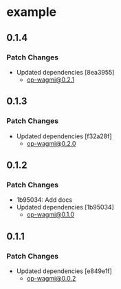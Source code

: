 # example

## 0.1.4

### Patch Changes

- Updated dependencies [8ea3955]
  - op-wagmi@0.2.1

## 0.1.3

### Patch Changes

- Updated dependencies [f32a28f]
  - op-wagmi@0.2.0

## 0.1.2

### Patch Changes

- 1b95034: Add docs
- Updated dependencies [1b95034]
  - op-wagmi@0.1.0

## 0.1.1

### Patch Changes

- Updated dependencies [e849e1f]
  - op-wagmi@0.0.2
